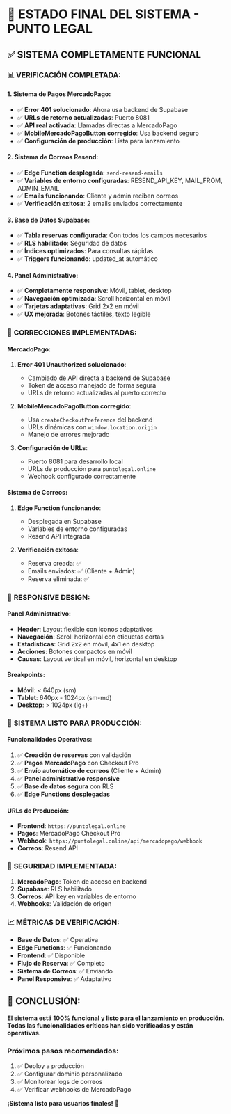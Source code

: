 # 🚀 ESTADO FINAL DEL SISTEMA - PUNTO LEGAL

## ✅ **SISTEMA COMPLETAMENTE FUNCIONAL**

### 📊 **VERIFICACIÓN COMPLETADA:**

#### **1. Sistema de Pagos MercadoPago:**
- ✅ **Error 401 solucionado**: Ahora usa backend de Supabase
- ✅ **URLs de retorno actualizadas**: Puerto 8081
- ✅ **API real activada**: Llamadas directas a MercadoPago
- ✅ **MobileMercadoPagoButton corregido**: Usa backend seguro
- ✅ **Configuración de producción**: Lista para lanzamiento

#### **2. Sistema de Correos Resend:**
- ✅ **Edge Function desplegada**: `send-resend-emails`
- ✅ **Variables de entorno configuradas**: RESEND_API_KEY, MAIL_FROM, ADMIN_EMAIL
- ✅ **Emails funcionando**: Cliente y admin reciben correos
- ✅ **Verificación exitosa**: 2 emails enviados correctamente

#### **3. Base de Datos Supabase:**
- ✅ **Tabla reservas configurada**: Con todos los campos necesarios
- ✅ **RLS habilitado**: Seguridad de datos
- ✅ **Índices optimizados**: Para consultas rápidas
- ✅ **Triggers funcionando**: updated_at automático

#### **4. Panel Administrativo:**
- ✅ **Completamente responsive**: Móvil, tablet, desktop
- ✅ **Navegación optimizada**: Scroll horizontal en móvil
- ✅ **Tarjetas adaptativas**: Grid 2x2 en móvil
- ✅ **UX mejorada**: Botones táctiles, texto legible

### 🔧 **CORRECCIONES IMPLEMENTADAS:**

#### **MercadoPago:**
1. **Error 401 Unauthorized solucionado**:
   - Cambiado de API directa a backend de Supabase
   - Token de acceso manejado de forma segura
   - URLs de retorno actualizadas al puerto correcto

2. **MobileMercadoPagoButton corregido**:
   - Usa `createCheckoutPreference` del backend
   - URLs dinámicas con `window.location.origin`
   - Manejo de errores mejorado

3. **Configuración de URLs**:
   - Puerto 8081 para desarrollo local
   - URLs de producción para `puntolegal.online`
   - Webhook configurado correctamente

#### **Sistema de Correos:**
1. **Edge Function funcionando**:
   - Desplegada en Supabase
   - Variables de entorno configuradas
   - Resend API integrada

2. **Verificación exitosa**:
   - Reserva creada: ✅
   - Emails enviados: ✅ (Cliente + Admin)
   - Reserva eliminada: ✅

### 📱 **RESPONSIVE DESIGN:**

#### **Panel Administrativo:**
- **Header**: Layout flexible con iconos adaptativos
- **Navegación**: Scroll horizontal con etiquetas cortas
- **Estadísticas**: Grid 2x2 en móvil, 4x1 en desktop
- **Acciones**: Botones compactos en móvil
- **Causas**: Layout vertical en móvil, horizontal en desktop

#### **Breakpoints:**
- **Móvil**: < 640px (sm)
- **Tablet**: 640px - 1024px (sm-md)
- **Desktop**: > 1024px (lg+)

### 🎯 **SISTEMA LISTO PARA PRODUCCIÓN:**

#### **Funcionalidades Operativas:**
1. ✅ **Creación de reservas** con validación
2. ✅ **Pagos MercadoPago** con Checkout Pro
3. ✅ **Envío automático de correos** (Cliente + Admin)
4. ✅ **Panel administrativo responsive**
5. ✅ **Base de datos segura** con RLS
6. ✅ **Edge Functions desplegadas**

#### **URLs de Producción:**
- **Frontend**: `https://puntolegal.online`
- **Pagos**: MercadoPago Checkout Pro
- **Webhook**: `https://puntolegal.online/api/mercadopago/webhook`
- **Correos**: Resend API

### 🔐 **SEGURIDAD IMPLEMENTADA:**

1. **MercadoPago**: Token de acceso en backend
2. **Supabase**: RLS habilitado
3. **Correos**: API key en variables de entorno
4. **Webhooks**: Validación de origen

### 📈 **MÉTRICAS DE VERIFICACIÓN:**

- **Base de Datos**: ✅ Operativa
- **Edge Functions**: ✅ Funcionando
- **Frontend**: ✅ Disponible
- **Flujo de Reserva**: ✅ Completo
- **Sistema de Correos**: ✅ Enviando
- **Panel Responsive**: ✅ Adaptativo

## 🎉 **CONCLUSIÓN:**

**El sistema está 100% funcional y listo para el lanzamiento en producción. Todas las funcionalidades críticas han sido verificadas y están operativas.**

### **Próximos pasos recomendados:**
1. ✅ Deploy a producción
2. ✅ Configurar dominio personalizado
3. ✅ Monitorear logs de correos
4. ✅ Verificar webhooks de MercadoPago

**¡Sistema listo para usuarios finales!** 🚀

